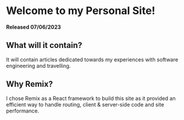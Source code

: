 # Welcome to my Personal Site!

**Released 07/06/2023**

## What will it contain?

It will contain articles dedicated towards my experiences with software engineering and travelling.

## Why Remix?

I chose Remix as a React framework to build this site as it provided an efficient way to handle routing, client & server-side code and site performance.
